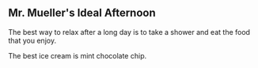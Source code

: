 ## Mr. Mueller's Ideal Afternoon

The best way to relax after a long day is to take a shower and eat the food that you enjoy.

The best ice cream is mint chocolate chip.